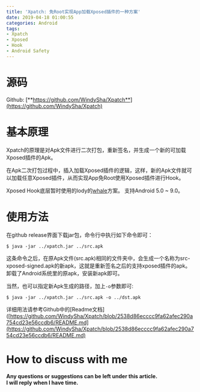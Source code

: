 ```yaml
---
title: 'Xpatch: 免Root实现App加载Xposed插件的一种方案'
date: 2019-04-18 01:00:55
categories: Android
tags:
- Xpatch
- Xposed
- Hook
- Android Safety
---
```



# 源码
Github: [**https://github.com/WindySha/Xpatch**](https://github.com/WindySha/Xpatch)

# 基本原理
Xpatch的原理是对Apk文件进行二次打包，重新签名，并生成一个新的可加载Xposed插件的Apk。  

在Apk二次打包过程中，插入加载Xposed插件的逻辑，这样，新的Apk文件就可以加载任意Xposed插件，从而实现App免Root使用Xposed插件进行Hook。

Xposed Hook底层暂时使用的lody的[whale](https://bbs.pediy.com/thread-249212.htm)方案。
支持Android 5.0 ~ 9.0。

<!-- more -->

# 使用方法
在github release界面下载jar包，命令行中执行如下命令即可：
```
$ java -jar ../xpatch.jar ../src.apk
```

这条命令之后，在原Apk文件(src.apk)相同的文件夹中，会生成一个名称为src-xposed-signed.apk的新apk，这就是重新签名之后的支持xposed插件的apk。卸载了Android系统里的原apk，安装新apk即可。  

当然，也可以指定新Apk生成的路径，加上`-o`参数即可:
```
$ java -jar ../xpatch.jar ../src.apk -o ../dst.apk
```
详细用法请参考Github中的[Readme文档]([https://github.com/WindySha/Xpatch/blob/2538d86ecccc9fa62afec290a754cd23e56ccdb6/README.md](https://github.com/WindySha/Xpatch/blob/2538d86ecccc9fa62afec290a754cd23e56ccdb6/README.md)

# How to discuss with me
**Any questions or suggestions can be left under this article.**  
**I will reply when I have time.**
